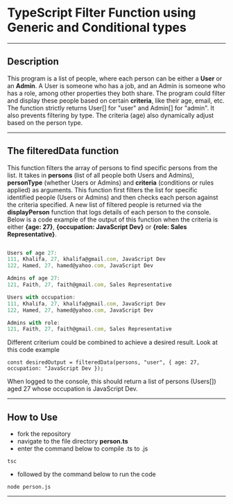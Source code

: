 # TypeScript Filter Function using Generic and Conditional types

---

## Description

This program is a list of people, where each person can be either a **User** or an **Admin**. A User is someone who has a job, and an Admin is someone who has a role, among other properties they both share. The program could filter and display these people based on certain **criteria**, like their age, email, etc. The function strictly returns User[] for "user" and Admin[] for "admin". It also prevents filtering by type. The criteria (age) also dynamically adjust based on the person type.

___

## The filteredData function

This function filters the array of persons to find specific persons from the list. It takes in **persons** (list of all people both Users and Admins), **personType** (whether Users or Admins) and **criteria** (conditions or rules applied) as arguments. This function first filters the list for specific identified people (Users or Admins) and then checks each person against the criteria specified. A new list of filtered people is returned via the **displayPerson** function that logs details of each person to the console. Below is a code example of the output of this function when the criteria is either **{age: 27}**, **{occupation: JavaScript Dev}** or **{role: Sales Representative}**.

```TypeScript

Users of age 27:
111, Khalifa, 27, khalifa@gmail.com, JavaScript Dev
122, Hamed, 27, hamed@yahoo.com, JavaScript Dev

Admins of age 27:
121, Faith, 27, faith@gmail.com, Sales Representative

Users with occupation: 
111, Khalifa, 27, khalifa@gmail.com, JavaScript Dev
122, Hamed, 27, hamed@yahoo.com, JavaScript Dev

Admins with role:
121, Faith, 27, faith@gmail.com, Sales Representative

```
Different criterium could be combined to achieve a desired result. Look at this code example

 `const desiredOutput = filteredData(persons, "user", { age: 27, occupation: "JavaScript Dev });`

When logged to the console, this should return a list of persons (Users[]) aged 27 whose occupation is JavaScript Dev.

---

## How to Use

- fork the repository
- navigate to the file directory **person.ts**
- enter the command below to compile .ts to .js

`tsc`

- followed by the command below to run the code

`node person.js`

---



